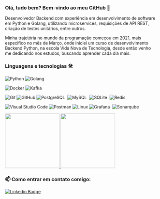 ### Olá, tudo bem? Bem-vindo ao meu GitHub :rocket:
   
Desenvolvedor Backend com experiência em desenvolvimento de software em Python e Golang, utilizando microservices, requisições de API REST, criação de testes unitários, entre outros. 

Minha trajetória no mundo da programação começou em 2021, mais especifico no mês de Março, onde iniciei um curso de desenvolvimento Backend Python, na escola Vida Nova de Tecnologia, desde então venho me dedicando nos estudos, buscando aprender cada dia mais.
   
### Linguagens e tecnologias 🛠
 
![Python](https://img.shields.io/badge/-Python-05122A?style=flat&logo=python)
![Golang](https://img.shields.io/badge/-Golang-05122A?style=flat&logo=go&logoColor=white)

![Docker](https://img.shields.io/badge/-Docker-05122A?style=flat&logo=docker)
![Kafka](https://img.shields.io/badge/-Kafka-05122A?style=flat&logo=apache-kafka)

![Git](https://img.shields.io/badge/-Git-05122A?style=flat&logo=git)
![GitHub](https://img.shields.io/badge/-GitHub-05122A?style=flat&logo=github)
![PostgreSQL](https://img.shields.io/badge/-PostgreSQL-05122A?style=flat&logo=postgresql)&nbsp;
![MySQL](https://img.shields.io/badge/-MySQL-05122A?style=flat&logo=mysql&logoColor=white)&nbsp;
![SQLite](https://img.shields.io/badge/-SQLite-05122A?style=flat&logo=SQLite)&nbsp;
![Redis](https://img.shields.io/badge/-Redis-05122A?style=flat&logo=redis)&nbsp;

![Visual Studio Code](https://img.shields.io/badge/-Visual%20Studio%20Code-05122A?style=flat&logo=visual-studio-code&logoColor=007ACC) 
![Postman](https://img.shields.io/badge/-Postman-05122A?style=flat&logo=postman) 
![Linux](https://img.shields.io/badge/-Linux-05122A?style=flat&logo=linux&logoColor=white)
![Grafana](https://img.shields.io/badge/-Grafana-05122A?style=flat&logo=Grafana)&nbsp;
![Sonarqube](https://img.shields.io/badge/-Sonarqube-05122A?style=flat&logo=Sonarqube)&nbsp;


<p align="left">
<a href="https://github.com/LeonardoGregoriocs">
  <img height="180em" src="https://github-readme-stats.vercel.app/api/?username=LeonardoGregoriocs&count_private=true&show_icons=true"/>
  <img height="180em" src="https://github-readme-stats.vercel.app/api/top-langs/?username=LeonardoGregoriocs&layout=compact&langs_count=8&hide=HCL"/>
</a>
</p>

### 📫 Como entrar em contato comigo:

[![Linkedin Badge](https://img.shields.io/badge/-LinkedIn-blue?style=flat-square&logo=Linkedin&logoColor=white&link=https://www.linkedin.com/in/leonardo-greg%C3%B3rio-6b8568165/)](https://www.linkedin.com/in/leonardo-greg%C3%B3rio-6b8568165/)
